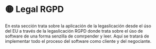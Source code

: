 # 🟡 Legal RGPD

En esta sección trata sobre la aplicación de la legaslicación desde el úso del EU a través de la legaslicación RGPD donde trata sobre el úso de software de una forma senzilla de comrpender y leer. Aquí se tratará de implementar todo el proceso del software como cliente y del negociante.